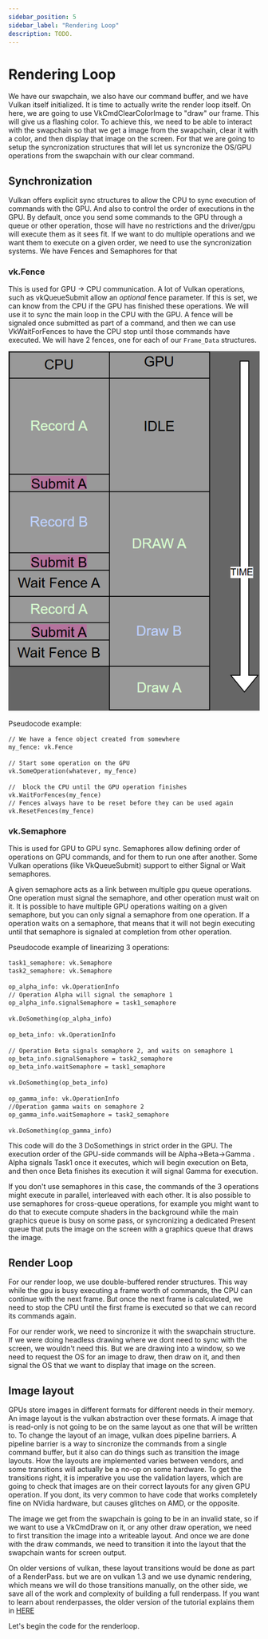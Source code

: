 ```yaml
---
sidebar_position: 5
sidebar_label: "Rendering Loop"
description: TODO.
---
```


# Rendering Loop

We have our swapchain, we also have our command buffer, and we have Vulkan itself initialized.
It is time to actually write the render loop itself. On here, we are going to use
VkCmdClearColorImage to "draw" our frame. This will give us a flashing color. To achieve this,
we need to be able to interact with the swapchain so that we get a image from the swapchain,
clear it with a color, and then display that image on the screen. For that we are going to
setup the syncronization structures that will let us syncronize the OS/GPU operations from the
swapchain with our clear command.

## Synchronization

Vulkan offers explicit sync structures to allow the CPU to sync execution of commands with the
GPU. And also to control the order of executions in the GPU. By default, once you send some
commands to the GPU through a queue or other operation, those will have no restrictions and the
driver/gpu will execute them as it sees fit. If we want to do multiple operations and we want
them to execute on a given order, we need to use the syncronization systems. We have Fences and
Semaphores for that

### vk.Fence

This is used for GPU -> CPU communication. A lot of Vulkan operations, such as vkQueueSubmit
allow an *optional* fence parameter. If this is set, we can know from the CPU if the GPU has
finished these operations. We will use it to sync the main loop in the CPU with the GPU. A
fence will be signaled once submitted as part of a command, and then we can use VkWaitForFences
to have the CPU stop until those commands have executed. We will have 2 fences, one for each of
our `Frame_Data` structures.

![GPU flow](./img//gpu_flow.png)

Pseudocode example:

```odin
// We have a fence object created from somewhere
my_fence: vk.Fence

// Start some operation on the GPU
vk.SomeOperation(whatever, my_fence)

//  block the CPU until the GPU operation finishes
vk.WaitForFences(my_fence)
// Fences always have to be reset before they can be used again
vk.ResetFences(my_fence)
```

### vk.Semaphore

This is used for GPU to GPU sync. Semaphores allow defining order of operations on GPU
commands, and for them to run one after another. Some Vulkan operations (like VkQueueSubmit)
support to either Signal or Wait semaphores.

A given semaphore acts as a link between multiple gpu queue operations. One operation must
signal the semaphore, and other operation must wait on it. It is possible to have multiple GPU
operations waiting on a given semaphore, but you can only signal a semaphore from one
operation. If a operation waits on a semaphore, that means that it will not begin executing
until that semaphore is signaled at completion from other operation.

Pseudocode example of linearizing 3 operations:

```odin
task1_semaphore: vk.Semaphore
task2_semaphore: vk.Semaphore

op_alpha_info: vk.OperationInfo
// Operation Alpha will signal the semaphore 1
op_alpha_info.signalSemaphore = task1_semaphore

vk.DoSomething(op_alpha_info)

op_beta_info: vk.OperationInfo

// Operation Beta signals semaphore 2, and waits on semaphore 1
op_beta_info.signalSemaphore = task2_semaphore
op_beta_info.waitSemaphore = task1_semaphore

vk.DoSomething(op_beta_info)

op_gamma_info: vk.OperationInfo
//Operation gamma waits on semaphore 2
op_gamma_info.waitSemaphore = task2_semaphore

vk.DoSomething(op_gamma_info)
```

This code will do the 3 DoSomethings in strict order in the GPU. The execution order of the
GPU-side commands will be Alpha->Beta->Gamma . Alpha signals Task1 once it executes, which will
begin execution on Beta, and then once Beta finishes its execution it will signal Gamma for
execution.

If you don't use semaphores in this case, the commands of the 3 operations might execute in
parallel, interleaved with each other. It is also possible to use semaphores for cross-queue
operations, for example you might want to do that to execute compute shaders in the background
while the main graphics queue is busy on some pass, or syncronizing a dedicated Present queue
that puts the image on the screen with a graphics queue that draws the image.

## Render Loop

For our render loop, we use double-buffered render structures. This way while the gpu is busy
executing a frame worth of commands, the CPU can continue with the next frame. But once the
next frame is calculated, we need to stop the CPU until the first frame is executed so that we
can record its commands again.

For our render work, we need to sincronize it with the swapchain structure. If we were doing
headless drawing where we dont need to sync with the screen, we wouldn't need this. But we are
drawing into a window, so we need to request the OS for an image to draw, then draw on it, and
then signal the OS that we want to display that image on the screen.

## Image layout

GPUs store images in different formats for different needs in their memory. An image layout is
the vulkan abstraction over these formats. A image that is read-only is not going to be on the
same layout as one that will be written to. To change the layout of an image, vulkan does
pipeline barriers. A pipeline barrier is a way to sincronize the commands from a single command
buffer, but it also can do things such as transition the image layouts. How the layouts are
implemented varies between vendors, and some transitions will actually be a no-op on some
hardware. To get the transitions right, it is imperative you use the validation layers, which
are going to check that images are on their correct layouts for any given GPU operation. If you
dont, its very common to have code that works completely fine on NVidia hardware, but causes
glitches on AMD, or the opposite.

The image we get from the swapchain is going to be in an invalid state, so if we want to use a
VkCmdDraw on it, or any other draw operation, we need to first transition the image into a
writeable layout. And once we are done with the draw commands, we need to transition it into
the layout that the swapchain wants for screen output.

On older versions of vulkan, these layout transitions would be done as part of a RenderPass.
but we are on vulkan 1.3 and we use dynamic rendering, which means we will do those transitions
manually, on the other side, we save all of the work and complexity of building a full
renderpass. If you want to learn about renderpasses, the older version of the tutorial explains
them in [HERE](https://vkguide.dev/docs/chapter-1/vulkan_renderpass/)

Let's begin the code for the renderloop.

